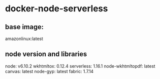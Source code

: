 # docker-node-serverless

## base image: 
amazonlinux:latest 

## node version and libraries
node:  v6.10.2
wkhtmltox: 0.12.4
serverless: 1.16.1
node-wkhtmltopdf: latest
canvas: latest
node-gyp: latest 
fabric: 1.7.14
